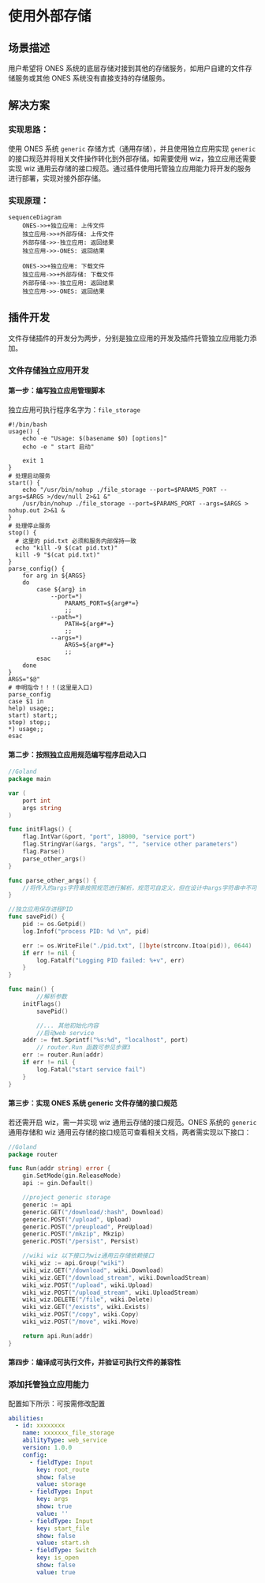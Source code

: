 # 使用外部存储

## 场景描述

用户希望将 ONES 系统的底层存储对接到其他的存储服务，如用户自建的文件存储服务或其他 ONES 系统没有直接支持的存储服务。

## 解决方案

### 实现思路：

使用 ONES 系统 `generic` 存储方式（通用存储），并且使用独立应用实现 `generic` 的接口规范并将相关文件操作转化到外部存储。如需要使用 wiz，独立应用还需要实现 wiz 通用云存储的接口规范。通过插件使用托管独立应用能力将开发的服务进行部署，实现对接外部存储。

### 实现原理：

```mermaid
sequenceDiagram
    ONES->>+独立应用: 上传文件
    独立应用->>+外部存储: 上传文件
    外部存储->>-独立应用: 返回结果
    独立应用->>-ONES: 返回结果

    ONES->>+独立应用: 下载文件
    独立应用->>+外部存储: 下载文件
    外部存储->>-独立应用: 返回结果
    独立应用->>-ONES: 返回结果
```

## 插件开发

文件存储插件的开发分为两步，分别是独立应用的开发及插件托管独立应用能力添加。

### 文件存储独立应用开发

#### 第一步：编写独立应用管理脚本

独立应用可执行程序名字为：`file_storage`

```shell title="workspace/start.sh"
#!/bin/bash
usage() {
    echo -e "Usage: $(basename $0) [options]"
    echo -e " start 启动"

    exit 1
}
# 处理启动服务
start() {
    echo "/usr/bin/nohup ./file_storage --port=$PARAMS_PORT --args=$ARGS >/dev/null 2>&1 &"
    /usr/bin/nohup ./file_storage --port=$PARAMS_PORT --args=$ARGS > nohup.out 2>&1 &
}
# 处理停止服务
stop() {
  # 这里的 pid.txt 必须和服务内部保持一致
  echo "kill -9 $(cat pid.txt)"
  kill -9 "$(cat pid.txt)"
}
parse_config() {
    for arg in ${ARGS}
    do
        case ${arg} in
            --port=*)
                PARAMS_PORT=${arg#*=}
                ;;
            --path=*)
                PATH=${arg#*=}
                ;;
            --args=*)
                ARGS=${arg#*=}
                ;;
        esac
    done
}
ARGS="$@"
# 申明指令！！！(这里是入口)
parse_config
case $1 in
help) usage;;
start) start;;
stop) stop;;
*) usage;;
esac
```

#### 第二步：按照独立应用规范编写程序启动入口

```go
//Goland
package main

var (
	port int
	args string
)

func initFlags() {
	flag.IntVar(&port, "port", 18000, "service port")
	flag.StringVar(&args, "args", "", "service other parameters")
	flag.Parse()
	parse_other_args()
}

func parse_other_args() {
    //将传入的args字符串按照规范进行解析，规范可自定义，但在设计中args字符串中不可有空白符
}

//独立应用保存进程PID
func savePid() {
	pid := os.Getpid()
	log.Infof("process PID: %d \n", pid)

	err := os.WriteFile("./pid.txt", []byte(strconv.Itoa(pid)), 0644)
	if err != nil {
		log.Fatalf("Logging PID failed: %+v", err)
	}
}

func main() {
        //解析参数
	initFlags()
        savePid()

        //... 其他初始化内容
        //启动web service
	addr := fmt.Sprintf("%s:%d", "localhost", port)
        // router.Run 函数可参见步骤3
	err := router.Run(addr)
	if err != nil {
		log.Fatal("start service fail")
	}
}
```

#### 第三步：实现 ONES 系统 generic 文件存储的接口规范

若还需开启 wiz，需一并实现 wiz 通用云存储的接口规范。ONES 系统的 `generic` 通用存储和 wiz 通用云存储的接口规范可查看相关文档，两者需实现以下接口：

```go
//Goland
package router

func Run(addr string) error {
	gin.SetMode(gin.ReleaseMode)
	api := gin.Default()

	//project generic storage
	generic := api
	generic.GET("/download/:hash", Download)
	generic.POST("/upload", Upload)
	generic.POST("/preupload", PreUpload)
	generic.POST("/mkzip", Mkzip)
	generic.POST("/persist", Persist)

	//wiki wiz 以下接口为wiz通用云存储依赖接口
	wiki_wiz := api.Group("wiki")
	wiki_wiz.GET("/download", wiki.Download)
	wiki_wiz.GET("/download_stream", wiki.DownloadStream)
	wiki_wiz.POST("/upload", wiki.Upload)
	wiki_wiz.POST("/upload_stream", wiki.UploadStream)
	wiki_wiz.DELETE("/file", wiki.Delete)
	wiki_wiz.GET("/exists", wiki.Exists)
	wiki_wiz.POST("/copy", wiki.Copy)
	wiki_wiz.POST("/move", wiki.Move)

	return api.Run(addr)
}
```

#### 第四步：编译成可执行文件，并验证可执行文件的兼容性

### 添加托管独立应用能力

配置如下所示：可按需修改配置

```yaml title="config/plugin.yaml"
abilities:
  - id: xxxxxxxx
    name: xxxxxxx_file_storage
    abilityType: web_service
    version: 1.0.0
    config:
      - fieldType: Input
        key: root_route
        show: false
        value: storage
      - fieldType: Input
        key: args
        show: true
        value: ''
      - fieldType: Input
        key: start_file
        show: false
        value: start.sh
      - fieldType: Switch
        key: is_open
        show: false
        value: true
```
